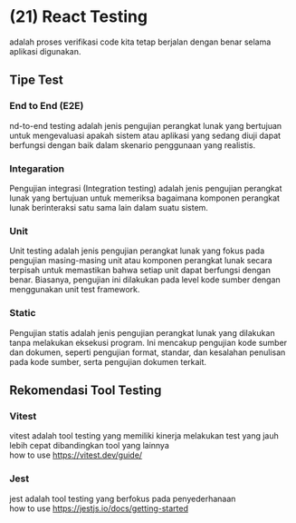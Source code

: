 # (21) React Testing #
adalah proses verifikasi code kita tetap berjalan dengan benar selama aplikasi digunakan.
## Tipe Test ##
### End to End (E2E) ###
nd-to-end testing adalah jenis pengujian perangkat lunak yang bertujuan untuk mengevaluasi apakah sistem atau aplikasi yang sedang diuji dapat berfungsi dengan baik dalam skenario penggunaan yang realistis.
### Integaration ###
Pengujian integrasi (Integration testing) adalah jenis pengujian perangkat lunak yang bertujuan untuk memeriksa bagaimana komponen perangkat lunak berinteraksi satu sama lain dalam suatu sistem. 
### Unit ###
Unit testing adalah jenis pengujian perangkat lunak yang fokus pada pengujian masing-masing unit atau komponen perangkat lunak secara terpisah untuk memastikan bahwa setiap unit dapat berfungsi dengan benar. Biasanya, pengujian ini dilakukan pada level kode sumber dengan menggunakan unit test framework. 
### Static ###
Pengujian statis adalah jenis pengujian perangkat lunak yang dilakukan tanpa melakukan eksekusi program. Ini mencakup pengujian kode sumber dan dokumen, seperti pengujian format, standar, dan kesalahan penulisan pada kode sumber, serta pengujian dokumen terkait. 

## Rekomendasi Tool Testing ##
### Vitest ###
vitest adalah tool testing yang memiliki kinerja melakukan test yang jauh lebih cepat dibandingkan tool yang lainnya <br>
how to use https://vitest.dev/guide/
### Jest ###
jest adalah tool testing yang berfokus pada penyederhanaan <br>
how to use https://jestjs.io/docs/getting-started
